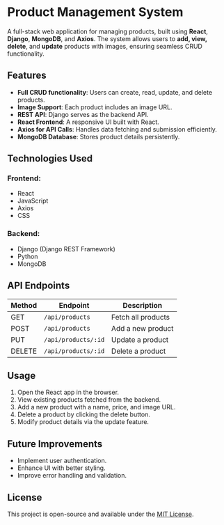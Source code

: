 # Product Management System

A full-stack web application for managing products, built using **React**, **Django**, **MongoDB**, and **Axios**. The system allows users to **add, view, delete**, and **update** products with images, ensuring seamless CRUD functionality.

## Features
- **Full CRUD functionality**: Users can create, read, update, and delete products.
- **Image Support**: Each product includes an image URL.
- **REST API**: Django serves as the backend API.
- **React Frontend**: A responsive UI built with React.
- **Axios for API Calls**: Handles data fetching and submission efficiently.
- **MongoDB Database**: Stores product details persistently.

## Technologies Used

### Frontend:
- React
- JavaScript
- Axios
- CSS

### Backend:
- Django (Django REST Framework)
- Python
- MongoDB

## API Endpoints

| Method | Endpoint | Description |
|--------|---------|-------------|
| GET | `/api/products` | Fetch all products |
| POST | `/api/products` | Add a new product |
| PUT | `/api/products/:id` | Update a product |
| DELETE | `/api/products/:id` | Delete a product |

## Usage
1. Open the React app in the browser.
2. View existing products fetched from the backend.
3. Add a new product with a name, price, and image URL.
4. Delete a product by clicking the delete button.
5. Modify product details via the update feature.

## Future Improvements
- Implement user authentication.
- Enhance UI with better styling.
- Improve error handling and validation.

## License
This project is open-source and available under the [MIT License](LICENSE).

